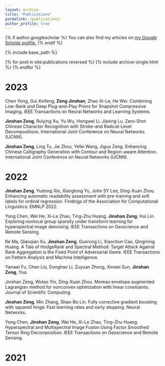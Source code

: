 ```yaml
---
layout: archive
title: "Publications"
permalink: /publications/
author_profile: true
---
```


{% if author.googlescholar %}
  You can also find my articles on <u><a href="{{author.googlescholar}}">my Google Scholar profile</a>.</u>
{% endif %}

{% include base_path %}

{% for post in site.publications reversed %}
  {% include archive-single.html %}
{% endfor %}

2023
======

Chen Yong, Gui Xinfeng, **Zeng Jinshan**, Zhao Xi-Le, He Wei. Combining Low-Rank and Deep Plug-and-Play Priors for Snapshot Compressive Imaging. IEEE Transactions on Neural Networks and Learning Systems.

**Jinshan Zeng**, Ruiying Xu, Yu Wu, Hongwei Li, Jiaxing Lu. Zero-Shot Chinese Character Recognition with Stroke-and Radical-Level Decompositions. International Joint Conference on Neural Networks (IJCNN).

**Jinshan Zeng**, Ling Tu, Jie Zhou, Yefei Wang, Jiguo Zeng. Enhancing Chinese Calligraphy Generation with Contour and Region-aware Attention. International Joint Conference on Neural Networks (IJCNN).


2022
======

**Jinshan Zeng**, Yudong Xie, Xianglong Yu, John SY Lee, Ding-Xuan Zhou. Enhancing automatic readability assessment with pre-training and soft labels for ordinal regression. Findings of the Association for Computational Linguistics: EMNLP 2022.

Yong Chen, Wei He, Xi-Le Zhao, Ting-Zhu Huang, **Jinshan Zeng**, Hui Lin. Exploring nonlocal group sparsity under transform learning for hyperspectral image denoising. IEEE Transactions on Geoscience and Remote Sensing.

Ke Ma, Qianqian Xu, **Jinshan Zeng**, Guorong Li, Xiaochun Cao, Qingming Huang. A Tale of HodgeRank and Spectral Method: Target Attack Against Rank Aggregation is the Fixed Point of Adversarial Game. IEEE Transactions on Pattern Analysis and Machine Intelligence.

Yanwei Fu, Chen Liu, Donghao Li, Zuyuan Zhong, Xinwei Sun, **Jinshan Zeng**, Yua.

Jinshan Zeng, Wotao Yin, Ding-Xuan Zhou. Moreau envelope augmented Lagrangian method for nonconvex optimization with linear constraints. Journal of Scientific Computing.

**Jinshan Zeng**, Min Zhang, Shao-Bo Lin. Fully corrective gradient boosting with squared hinge: Fast learning rates and early stopping. Neural Networks.

Yong Chen, **Jinshan Zeng**, Wei He, Xi-Le Zhao, Ting-Zhu Huang. Hyperspectral and Multispectral Image Fusion Using Factor Smoothed Tensor Ring Decomposition. IEEE Transactions on Geoscience and Remote Sensing.

2021
======






